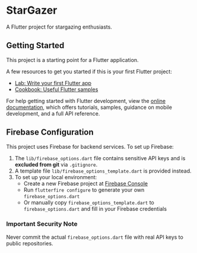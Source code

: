 # StarGazer

A Flutter project for stargazing enthusiasts.

## Getting Started

This project is a starting point for a Flutter application.

A few resources to get you started if this is your first Flutter project:

- [Lab: Write your first Flutter app](https://docs.flutter.dev/get-started/codelab)
- [Cookbook: Useful Flutter samples](https://docs.flutter.dev/cookbook)

For help getting started with Flutter development, view the
[online documentation](https://docs.flutter.dev/), which offers tutorials,
samples, guidance on mobile development, and a full API reference.

## Firebase Configuration

This project uses Firebase for backend services. To set up Firebase:

1. The `lib/firebase_options.dart` file contains sensitive API keys and is **excluded from git** via `.gitignore`.
2. A template file `lib/firebase_options_template.dart` is provided instead.
3. To set up your local environment:
   - Create a new Firebase project at [Firebase Console](https://console.firebase.google.com/)
   - Run `flutterfire configure` to generate your own `firebase_options.dart`
   - Or manually copy `firebase_options_template.dart` to `firebase_options.dart` and fill in your Firebase credentials

### Important Security Note
Never commit the actual `firebase_options.dart` file with real API keys to public repositories.
